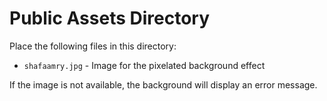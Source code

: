 # Public Assets Directory

Place the following files in this directory:

- `shafaamry.jpg` - Image for the pixelated background effect

If the image is not available, the background will display an error message.

